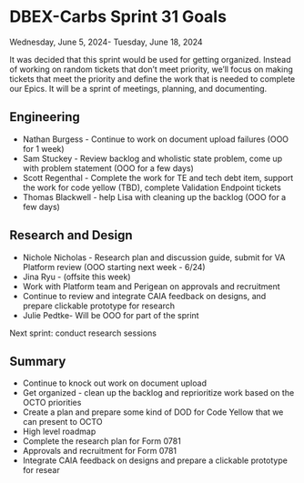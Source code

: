 # DBEX-Carbs Sprint 31 Goals	

Wednesday, June 5, 2024- Tuesday, June 18, 2024

It was decided that this sprint would be used for getting organized. Instead of working on random tickets that don’t meet priority, we’ll focus on making tickets that meet the priority and define the work that is needed to complete our Epics. It will be a sprint of meetings, planning, and documenting.

## Engineering
  - Nathan Burgess  - Continue to work on document upload failures (OOO for 1 week) 
  - Sam Stuckey  - Review backlog and wholistic state problem, come up with problem statement (OOO for a few days) 
  - Scott Regenthal  - Complete the work for TE and tech debt item, support the work for code yellow (TBD), complete Validation Endpoint tickets
  - Thomas Blackwell  - help Lisa with cleaning up the backlog (OOO for a few days)

## Research and Design
  - Nichole Nicholas - Research plan and discussion guide, submit for VA Platform review (OOO starting next week - 6/24)
  - Jina Ryu -  (offsite this week) 
  - Work with Platform team and Perigean on approvals and recruitment 
  - Continue to review and integrate CAIA feedback on designs, and prepare clickable prototype for research
  - Julie Pedtke- Will be OOO for part of the sprint

Next sprint: conduct research sessions

## Summary
  - Continue to knock out work on document upload
  - Get organized - clean up the backlog and reprioritize work based on the OCTO priorities
  - Create a plan and prepare some kind of DOD for Code Yellow that we can present to OCTO
  - High level roadmap 
  - Complete the research plan for Form 0781
  - Approvals and recruitment for Form 0781
  - Integrate CAIA feedback on designs and prepare a clickable prototype for resear
